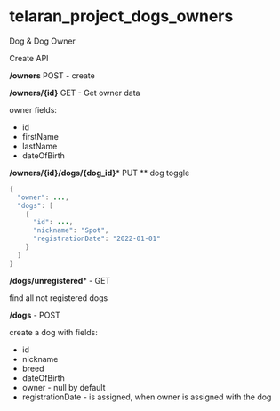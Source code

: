# telaran_project_dogs_owners
Dog & Dog Owner

Create API 

**/owners**                POST - create

**/owners/{id}**           GET - Get owner data

owner fields:

- id
- firstName
- lastName
- dateOfBirth

**/owners/{id}/dogs/{dog_id}*** PUT
** dog toggle

```java
{
  "owner": ...,
  "dogs": [
    {
      "id": ...,
      "nickname": "Spot",
      "registrationDate": "2022-01-01"
    }
  ]
}
```

**/dogs/unregistered*** - GET

find all not registered dogs

**/dogs** - POST 

create a dog with fields:

- id
- nickname
- breed
- dateOfBirth
- owner - null by default
- registrationDate - is assigned, when owner is assigned with the dog

